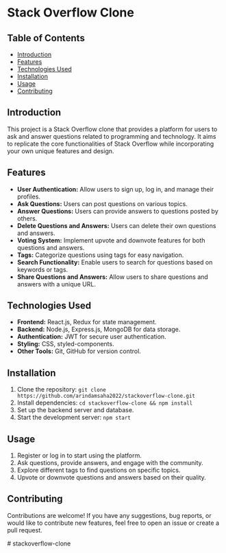 # Stack Overflow Clone


## Table of Contents

- [Introduction](#introduction)
- [Features](#features)
- [Technologies Used](#technologies-used)
- [Installation](#installation)
- [Usage](#usage)
- [Contributing](#contributing)

## Introduction

This project is a Stack Overflow clone that provides a platform for users to ask and answer questions related to programming and technology. It aims to replicate the core functionalities of Stack Overflow while incorporating your own unique features and design.

## Features

- **User Authentication:** Allow users to sign up, log in, and manage their profiles.
- **Ask Questions:** Users can post questions on various topics.
- **Answer Questions:** Users can provide answers to questions posted by others.
- **Delete Questions and Answers:** Users can delete their own questions and answers.
- **Voting System:** Implement upvote and downvote features for both questions and answers.
- **Tags:** Categorize questions using tags for easy navigation.
- **Search Functionality:** Enable users to search for questions based on keywords or tags.
- **Share Questions and Answers:** Allow users to share questions and answers with a unique URL.


## Technologies Used

- **Frontend:** React.js, Redux for state management.
- **Backend:** Node.js, Express.js, MongoDB for data storage.
- **Authentication:** JWT for secure user authentication.
- **Styling:** CSS, styled-components.
- **Other Tools:** Git, GitHub for version control.

## Installation

1. Clone the repository: `git clone https://github.com/arindamsaha2022/stackoverflow-clone.git`
2. Install dependencies: `cd stackoverflow-clone && npm install`
3. Set up the backend server and database.
4. Start the development server: `npm start`

## Usage

1. Register or log in to start using the platform.
2. Ask questions, provide answers, and engage with the community.
3. Explore different tags to find questions on specific topics.
4. Upvote or downvote questions and answers based on their quality.

## Contributing

Contributions are welcome! If you have any suggestions, bug reports, or would like to contribute new features, feel free to open an issue or create a pull request.


#   s t a c k o v e r f l o w - c l o n e  
 